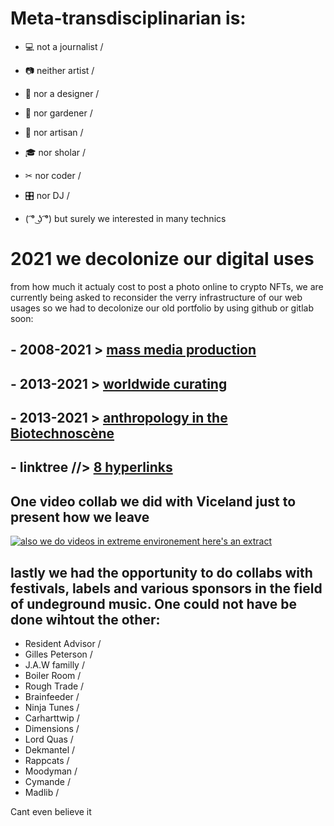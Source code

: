 # Meta-transdisciplinarian is:

- 💻 not a journalist /
- 📷 neither  artist /
- 🐺 nor a designer / 
- 🍎 nor gardener /
- 🔧 nor artisan / 
- 🎓 nor sholar / 
- ✂  nor coder / 
- 🎛 nor DJ / 

-  ( ͡° ͜ʖ ͡°) but surely we interested in many technics
 

# 2021 we decolonize our digital uses 
from how much it actualy cost to post a photo online to crypto NFTs, 
we are currently being asked to reconsider the verry infrastructure of our web usages 
so we had to decolonize our old portfolio by using github or gitlab soon:

## - 2008-2021  > [mass media production](https://gambiolo.github.io/media-portfolio/) 

## - 2013-2021  > [worldwide curating](https://gambiolo.github.io/curation-portfolio/)

## - 2013-2021  > [anthropology in the Biotechnoscène](https://www.flickr.com/photos/79382209@N05/sets/?fbclid=IwAR02Tu1dptDLE2LMHFWjO0JiL_E5B7dy1zAO5iBM3kDxnuLrrV_I6qXmB50)

## - linktree //> [8 hyperlinks](https://linktr.ee/dailylaurel)

##  One video collab we did with Viceland just to present how we leave

[![also we do videos in extreme environement here's an extract ](https://user-images.githubusercontent.com/86488172/130331627-daa029dc-796e-4b87-ba34-52c3db63d900.png)](https://www.facebook.com/dailylaurel/videos/1822920581289077/ "Viceland collab")



## lastly we had the opportunity to do collabs with festivals, labels and various sponsors in the field of undeground music. One could not have be done wihtout the other:


- Resident Advisor / 
- Gilles Peterson /
- J.A.W familly /
- Boiler Room /
- Rough Trade /
- Brainfeeder /
- Ninja Tunes /
- Carharttwip /
- Dimensions /
- Lord Quas /
- Dekmantel /
- Rappcats /
- Moodyman /
- Cymande /
- Madlib /


 

 


Cant even believe it











<!---
gambiolo/gambiolo is a ✨ special ✨ repository because its `README.md` (this file) appears on your GitHub profile.
You can click the Preview link to take a look at your changes.
--->
